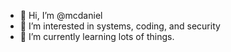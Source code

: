 - 👋 Hi, I’m @mcdaniel
- 👀 I’m interested in systems, coding, and security
- 🌱 I’m currently learning lots of things.

<!---
mcdaniel/mcdaniel is a ✨ special ✨ repository because its `README.md` (this file) appears on your GitHub profile.
You can click the Preview link to take a look at your changes.
--->
